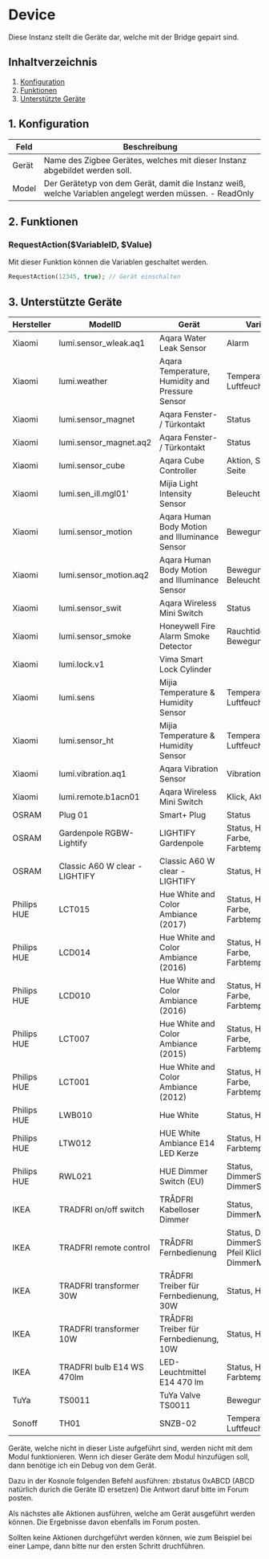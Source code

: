 # Device
Diese Instanz stellt die Geräte dar, welche mit der Bridge gepairt sind.

## Inhaltverzeichnis
1. [Konfiguration](#1-konfiguration)
2. [Funktionen](#2-funktionen)
3. [Unterstützte Geräte](#3-unterstützte-geräte)

## 1. Konfiguration

Feld | Beschreibung
------------ | -------------
Gerät | Name des Zigbee Gerätes, welches mit dieser Instanz abgebildet werden soll.
Model| Der Gerätetyp von dem Gerät, damit die Instanz weiß, welche Variablen angelegt werden müssen. - ReadOnly

## 2. Funktionen

### RequestAction($VariableID, $Value)
Mit dieser Funktion können die Variablen geschaltet werden.

```php
RequestAction(12345, true); // Gerät einschalten
```

## 3. Unterstützte Geräte

Hersteller | ModelID | Gerät | Variablen
------------ | ------------- | ------------ | ------------
Xiaomi | lumi.sensor_wleak.aq1 | Aqara Water Leak Sensor | Alarm
Xiaomi | lumi.weather | Aqara Temperature, Humidity and Pressure Sensor | Temperatur, Luftfeuchte
Xiaomi | lumi.sensor_magnet | Aqara Fenster- / Türkontakt | Status
Xiaomi | lumi.sensor_magnet.aq2 | Aqara Fenster- / Türkontakt | Status
Xiaomi | lumi.sensor_cube | Aqara Cube Controller | Aktion, Seite, Von Seite
Xiaomi | lumi.sen_ill.mgl01' | Mijia Light Intensity Sensor | Beleuchtungsstärke
Xiaomi | lumi.sensor_motion | Aqara Human Body Motion and Illuminance Sensor | Bewegung
Xiaomi | lumi.sensor_motion.aq2 | Aqara Human Body Motion and Illuminance Sensor | Bewegung, Beleuchtungsstärke
Xiaomi | lumi.sensor_swit | Aqara Wireless Mini Switch | Status
Xiaomi | lumi.sensor_smoke | Honeywell Fire Alarm Smoke Detector | Rauchtidchte, Bewegung
Xiaomi | lumi.lock.v1 | Vima Smart Lock Cylinder | 
Xiaomi | lumi.sens | Mijia Temperature & Humidity Sensor | Temperatur, Luftfeuchte
Xiaomi | lumi.sensor_ht | Mijia Temperature & Humidity Sensor | Temperatur, Luftfeuchte
Xiaomi | lumi.vibration.aq1 | Aqara Vibration Sensor | Vibration
Xiaomi | lumi.remote.b1acn01 | Aqara Wireless Mini Switch | Klick, Aktion
OSRAM | Plug 01 | Smart+ Plug | Status
OSRAM | Gardenpole RGBW-Lightify | LIGHTIFY Gardenpole | Status, Helligkeit, Farbe, Farbtemperatur
OSRAM | Classic A60 W clear - LIGHTIFY | Classic A60 W clear - LIGHTIFY | Status, Helligkeit
Philips HUE | LCT015 | Hue White and Color Ambiance (2017) | Status, Helligkeit, Farbe, Farbtemperatur
Philips HUE | LCD014 | Hue White and Color Ambiance (2016) | Status, Helligkeit, Farbe, Farbtemperatur
Philips HUE | LCD010 | Hue White and Color Ambiance (2016) | Status, Helligkeit, Farbe, Farbtemperatur
Philips HUE | LCT007 | Hue White and Color Ambiance (2015) | Status, Helligkeit, Farbe, Farbtemperatur
Philips HUE | LCT001 | Hue White and Color Ambiance (2012) | Status, Helligkeit, Farbe, Farbtemperatur
Philips HUE | LWB010 | Hue White | Status, Helligkeit
Philips HUE | LTW012 | HUE White Ambiance E14 LED Kerze | Status, Helligkeit, Farbtemperatur
Philips HUE | RWL021 | HUE Dimmer Switch (EU) | Status, DimmerStepDown, DimmerStepUp
IKEA | TRADFRI on/off switch | TRÅDFRI Kabelloser Dimmer | Status, DimmerMove
IKEA | TRADFRI remote control | TRÅDFRI Fernbedienung | Status, DimmerUp, DimmerStepDown, Pfeil Klick, DimmerMove
IKEA | TRADFRI transformer 30W | TRÅDFRI Treiber für Fernbedienung, 30W | Status, Helligkeit
IKEA | TRADFRI transformer 10W | TRÅDFRI Treiber für Fernbedienung, 10W | Status, Helligkeit
IKEA | TRADFRI bulb E14 WS 470lm | LED-Leuchtmittel E14 470 lm | Status, Helligkeit, Farbtemperatur
TuYa | TS0011 | TuYa Valve TS0011 | Bewegung
Sonoff | TH01 | SNZB-02 | Temperatur, Luftfeuchte

Geräte, welche nicht in dieser Liste aufgeführt sind, werden nicht mit dem Modul funktionieren.
Wenn ich dieser Geräte dem Modul hinzufügen soll, dann benötige ich ein Debug von dem Gerät.

Dazu in der Kosnole folgenden Befehl ausführen: zbstatus 0xABCD (ABCD natürlich durich die Geräte ID ersetzen)
Die Antwort daruf bitte im Forum posten.

Als nächstes alle Aktionen ausführen, welche am Gerät ausgeführt werden können.
Die Ergebnisse davon ebenfalls im Forum posten.

Sollten keine Aktionen durchgeführt werden können, wie zum Beispiel bei einer Lampe, dann bitte nur den ersten Schritt druchführen.